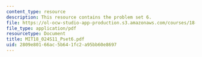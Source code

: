 ```yaml
---
content_type: resource
description: This resource contains the problem set 6.
file: https://ol-ocw-studio-app-production.s3.amazonaws.com/courses/18-024-multivariable-calculus-with-theory-spring-2011/2809e80166ac5b641fc2a95bb60e8697_MIT18_024S11_Pset6.pdf
file_type: application/pdf
resourcetype: Document
title: MIT18_024S11_Pset6.pdf
uid: 2809e801-66ac-5b64-1fc2-a95bb60e8697
---
```

